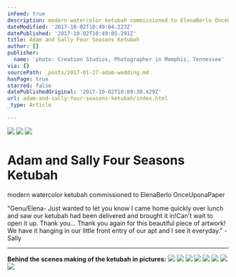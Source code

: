 ```yaml
---
inFeed: true
description: modern watercolor ketubah commissioned to ElenaBerlo OnceUponaPaper
dateModified: '2017-10-02T10:49:04.223Z'
datePublished: '2017-10-02T10:49:05.291Z'
title: Adam and Sally Four Seasons Ketubah
author: []
publisher:
  name: 'photo: Creation Studios, Photographer in Memphis, Tennessee'
via: {}
sourcePath: _posts/2017-01-27-adam-wedding.md
hasPage: true
starred: false
datePublishedOriginal: '2017-10-02T10:09:30.429Z'
url: adam-and-sally-four-seasons-ketubah/index.html
_type: Article

---
```

![](https://the-grid-user-content.s3-us-west-2.amazonaws.com/ca69f23a-8964-48a5-bd58-304c583aaff0.jpg)
![](https://the-grid-user-content.s3-us-west-2.amazonaws.com/3526d3f4-5a5e-4a20-bb3b-c834b03e6d81.jpg)
![](https://the-grid-user-content.s3-us-west-2.amazonaws.com/a0364b9c-cddf-4fcf-872a-1c5174a3ef3a.jpg)

# Adam and Sally Four Seasons Ketubah

modern watercolor ketubah commissioned to ElenaBerlo OnceUponaPaper

"Genu/Elena- Just wanted to let you know I came home quickly over lunch and saw our ketubah had been delivered and brought it in!Can't wait to open it up. Thank you... Thank you again for this beautiful piece of artwork! We have it hanging in our little front entry of our apt and I see it everyday." - Sally

---

**Behind the scenes making of the ketubah in pictures:**
![](https://the-grid-user-content.s3-us-west-2.amazonaws.com/b2e08e1a-2503-4e4e-b893-08cc2b2ab0c2.jpg)
![](https://the-grid-user-content.s3-us-west-2.amazonaws.com/1c7f59d6-6aee-41e5-afa0-bc14893fe08d.jpg)
![](https://the-grid-user-content.s3-us-west-2.amazonaws.com/82513375-ee8f-4e92-9f45-327613c7d871.jpg)
![](https://the-grid-user-content.s3-us-west-2.amazonaws.com/65c45989-709e-4726-a2a2-108aa8ec76f5.jpg)
![](https://the-grid-user-content.s3-us-west-2.amazonaws.com/d8575cdc-8cf8-4d34-83b7-5a09df7972d5.jpg)
![](https://the-grid-user-content.s3-us-west-2.amazonaws.com/993fba84-2ed3-4186-82be-180357bf2a0c.jpg)
![](https://the-grid-user-content.s3-us-west-2.amazonaws.com/3ce806af-57e5-4f2e-b2d2-bd5a7c2a165a.jpg)
![](https://the-grid-user-content.s3-us-west-2.amazonaws.com/4d18e134-578a-4e7e-a898-5092fc55719f.jpg)